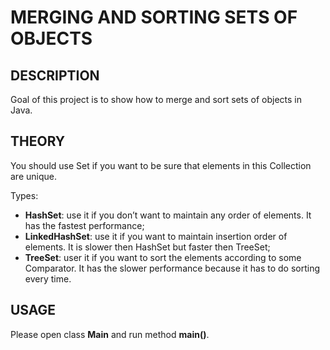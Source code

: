 MERGING AND SORTING SETS OF OBJECTS
===================================


DESCRIPTION
-----------

Goal of this project is to show how to merge and sort sets of objects in Java. 


THEORY
------

You should use Set if you want to be sure that elements in this Collection are unique.

Types:
* **HashSet**: use it if you don’t want to maintain any order of elements. It has the fastest performance;
* **LinkedHashSet**: use it if you want to maintain insertion order of elements. It is slower then HashSet but faster then TreeSet;
* **TreeSet**: user it if you want to sort the elements according to some Comparator. It has the slower performance because it has to do sorting every time.


USAGE
-----

Please open class **Main** and run method **main()**.